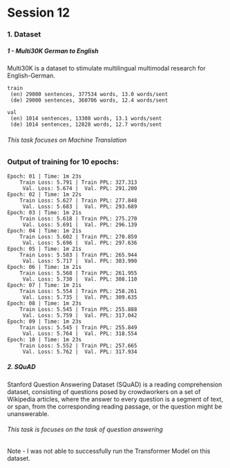 # Session 12

### 1. Dataset 

##### 1  - Multi30K German to English
Multi30K is a dataset to stimulate multilingual multimodal research for English-German. 

    train
     (en) 29000 sentences, 377534 words, 13.0 words/sent
     (de) 29000 sentences, 360706 words, 12.4 words/sent

    val
     (en) 1014 sentences, 13308 words, 13.1 words/sent
     (de) 1014 sentences, 12828 words, 12.7 words/sent

###### This task focuses on Machine Translation

### Output of training for 10 epochs:
    Epoch: 01 | Time: 1m 23s
    	Train Loss: 5.791 | Train PPL: 327.313
    	 Val. Loss: 5.674 |  Val. PPL: 291.200
    Epoch: 02 | Time: 1m 22s
    	Train Loss: 5.627 | Train PPL: 277.848
    	 Val. Loss: 5.683 |  Val. PPL: 293.689
    Epoch: 03 | Time: 1m 21s
    	Train Loss: 5.618 | Train PPL: 275.270
    	 Val. Loss: 5.691 |  Val. PPL: 296.139
    Epoch: 04 | Time: 1m 21s
    	Train Loss: 5.602 | Train PPL: 270.859
    	 Val. Loss: 5.696 |  Val. PPL: 297.636
    Epoch: 05 | Time: 1m 21s
    	Train Loss: 5.583 | Train PPL: 265.944
    	 Val. Loss: 5.717 |  Val. PPL: 303.990
    Epoch: 06 | Time: 1m 21s
    	Train Loss: 5.568 | Train PPL: 261.955
    	 Val. Loss: 5.730 |  Val. PPL: 308.110
    Epoch: 07 | Time: 1m 21s
    	Train Loss: 5.554 | Train PPL: 258.261
    	 Val. Loss: 5.735 |  Val. PPL: 309.635
    Epoch: 08 | Time: 1m 23s
    	Train Loss: 5.545 | Train PPL: 255.888
    	 Val. Loss: 5.759 |  Val. PPL: 317.042
    Epoch: 09 | Time: 1m 23s
    	Train Loss: 5.545 | Train PPL: 255.849
    	 Val. Loss: 5.764 |  Val. PPL: 318.554
    Epoch: 10 | Time: 1m 23s
    	Train Loss: 5.552 | Train PPL: 257.665
    	 Val. Loss: 5.762 |  Val. PPL: 317.934

##### 2. SQuAD 
Stanford Question Answering Dataset (SQuAD) is a reading comprehension dataset, consisting of questions posed by crowdworkers on a set of Wikipedia articles, where the answer to every question is a segment of text, or span, from the corresponding reading passage, or the question might be unanswerable.
######  This task is focuses on the task of question answering

Note - I was not able to successfully run the Transformer Model on this dataset.


